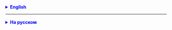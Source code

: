<details style="margin-top: 16px">
  <summary style="cursor: pointer; color: blue;"><b>English</b></summary>



</details>

<hr>

<details style="margin-top: 16px">
  <summary style="cursor: pointer; color: blue;"><b>На русском</b></summary>

- Java Collection Framework (JCF) - множество классов и интерфейсов которые реализуют наиболее часто используемые
  структуры данных. JCF состоит из двух больших подразделов: Map и Collection. Мы начинаем наше изучение с коллекций.
- Интерфейс Collection расширяет интерфейс Iterable, т. е. все коллекции итерируемые. Интерфейс Collection определяет
  некоторый основной набор методов для работы с коллекциями данных. Например добавление, удаление, поиск, получение
  колличества элементов в коллекции и т. д.
- Есть множество интерфейсов расширяющих интерфейс Collection. Мы рассмотрим интерфейсы Set и List. И начнем с
  интерфейса
  List. Интерфейс List определяет коллекции элементы которых имеют индексы, т. е. некий аналог массива, но не имеющий
  ограничения по размеру. Соответственно в интерфейсе List, помимо методов унаследованных от Iterable и Collection,
  определены методы работающие с индексами. Например вставка по индексу, удаление по индексу, получение элемента по
  индексу, поиск индекса заданного аргумента и т. п.
- Одной из имплементаций интерфейса List является класс ArrayList. Для реализации функциональности интерфейса List,
- ArrayList инкапсулирует в себе массив некоторого начального размера. Когда этот массив полностью заполняется, то его
  элементы копируются в новый массив, но уже большего размера. И теперь ждем когда заполнится новый массив. И т. д. Т.
  е. простым языком ArrayList представляет из себя "резиновый массив".

### Реализация собственной версии ArrayList

Для практического занятия мы можем взять за основу простую структуру данных, аналогичную ArrayList в Java, которую
назовем MyArrayList.
Вот базовый контур класса для реализации:

````java
public interface MyList<E> {

  // Добавляем элемент и увеличиваем размер массива, если нужно
  void add(E o);

  // Получаем элемент по индексу
  E get (int index);

  // устанавливает объект по индексу, смещая объекты
  void set(E o, int index);

  // Возвращаем размер коллекции
  int size();
  boolean contains(E o);

  // Удаляем элемент по значению
  boolean remove(E o);

  // Удаляем элемент по индексу
  E removeByIndex(int index);
}
````

- Когда элементы добавляются в ArrayList и его текущая емкость заполняется, ArrayList должен увеличить свой размер,
  чтобы вместить больше элементов. Это происходит за счет создания нового массива большего размера и копирования
  элементов из старого массива в новый.
- Процесс увеличения размера называется "расширением" (resizing) или "перераспределением" (reallocating), и хотя он
  относительно эффективен, он может быть дорогостоящим с точки зрения производительности при добавлении большого
  количества элементов, так как при каждом расширении происходит копирование всех элементов. Поэтому рекомендуется, если
  известно количество элементов или примерный верхний предел, инициализировать ArrayList с этой начальной емкостью:


````
List<String> list = new ArrayList<>(начальная_емкость);
````

Это позволит избежать лишних расширений и увеличить производительность при добавлении большого количества элементов.



</details>
